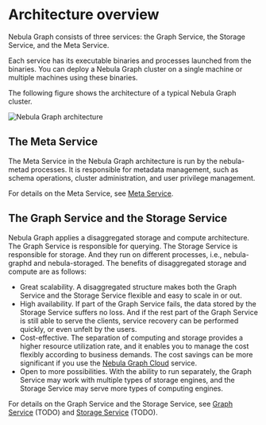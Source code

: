 # Architecture overview

Nebula Graph consists of three services: the Graph Service, the Storage Service, and the Meta Service.

Each service has its executable binaries and processes launched from the binaries. You can deploy a Nebula Graph cluster on a single machine or multiple machines using these binaries.

The following figure shows the architecture of a typical Nebula Graph cluster.

![Nebula Graph architecture](https://docs-cdn.nebula-graph.com.cn/docs-2.0/1.introduction/2.nebula-graph-architecture/nebula-graph-architecture.png "Nebula Graph architecture")

## The Meta Service

The Meta Service in the Nebula Graph architecture is run by the nebula-metad processes. It is responsible for metadata management, such as schema operations, cluster administration, and user privilege management.

For details on the Meta Service, see [Meta Service](2.meta-service.md).

## The Graph Service and the Storage Service

Nebula Graph applies a disaggregated storage and compute architecture. The Graph Service is responsible for querying. The Storage Service is responsible for storage. And they run on different processes, i.e., nebula-graphd and nebula-storaged. The benefits of disaggregated storage and compute are as follows:

* Great scalability. A disaggregated structure makes both the Graph Service and the Storage Service flexible and easy to scale in or out.
* High availability. If part of the Graph Service fails, the data stored by the Storage Service suffers no loss. And if the rest part of the Graph Service is still able to serve the clients, service recovery can be performed quickly, or even unfelt by the users.
* Cost-effective. The separation of computing and storage provides a higher resource utilization rate, and it enables you to manage the cost flexibly according to business demands. The cost savings can be more significant if you use the [Nebula Graph Cloud](https://www.nebula-cloud.io/ "Nebula Graph Cloud official website") service.
* Open to more possibilities. With the ability to run separately, the Graph Service may work with multiple types of storage engines, and the Storage Service may serve more types of computing engines.

For details on the Graph Service and the Storage Service, see [Graph Service](3.graph-service.md) (TODO) and [Storage Service](4.storage-service.md) (TODO).

